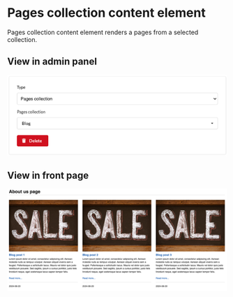 # Pages collection content element

Pages collection content element renders a pages from a selected collection.

## View in admin panel

![Pages collection in admin panel](pages_collection1.png)

## View in front page

![Pages collection in front page](pages_collection2.png)
